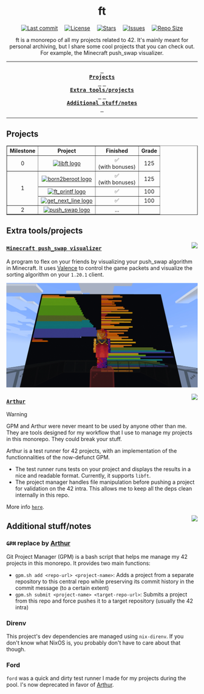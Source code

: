 <div align="center">
    <h1>ft</h1>
</div>

<div align="center">
  <p>
    <a href="https://github.com/airone01/ft/pulse"><img alt="Last commit" src="https://img.shields.io/github/last-commit/airone01/ft?style=for-the-badge&logo=starship&color=8bd5ca&logoColor=D9E0EE&labelColor=302D41"/></a> 
	<a href="https://github.com/airone01/ft/blob/main/LICENSE"><img alt="License" src="https://img.shields.io/github/license/airone01/ft?style=for-the-badge&logo=unlicense&color=ee999f&logoColor=D9E0EE&labelColor=302D41" /></a> 
    <a href="https://github.com/airone01/ft/stargazers"><img alt="Stars" src="https://img.shields.io/github/stars/airone01/ft?style=for-the-badge&logo=githubsponsors&color=c69ff5&logoColor=D9E0EE&labelColor=302D41" /></a> 
    <a href="https://github.com/airone01/ft/issues"><img alt="Issues" src="https://img.shields.io/github/issues/airone01/ft?style=for-the-badge&logo=bilibili&color=F5E0DC&logoColor=D9E0EE&labelColor=302D41" /></a> 
    <a href="https://github.com/airone01/ft"><img alt="Repo Size" src="https://img.shields.io/github/repo-size/airone01/ft?color=%23DDB6F2&label=SIZE&logo=codesandbox&style=for-the-badge&logoColor=D9E0EE&labelColor=302D41" /></a>
  </p>
</div>

<div align="center">
  <a>
    ft is a monorepo of all my projects related to 42. It's mainly meant for personal archiving, but I share some cool projects that you can check out. For example, the Minecraft push_swap visualizer.
  </a>
</div>

---

<div align="center"><p>

[Projects]: #projects
[Extra tools/projects]: #extra-toolsprojects
[Additional stuff/notes]: #additional-stuffnotes

**[<kbd> <br>Projects<br> </kbd>][Projects]**
**[<kbd> <br>Extra tools/projects<br> </kbd>][Extra tools/projects]**
**[<kbd> <br>Additional stuff/notes<br> </kbd>][Additional stuff/notes]**

</p></div>

---

## Projects

<table border="1" align="center">
  <thead>
    <tr>
      <th><strong>Milestone</strong></th>
      <th><strong>Project</strong></th>
      <th><strong>Finished</strong></th>
      <th><strong>Grade</strong></th>
    </tr>
  </thead>
  <tbody>
    <tr align="center">
      <td>0</td>
      <td><a href="/milestone-0-libft/README.md"><img src="https://github.com/ayogun/42-project-badges/raw/main/badges/libftm.png" alt="libft logo"></a></td>
      <td>✅ <br> (with bonuses)</td>
      <td>125</td>
    </tr>
    <tr align="center">
      <td rowspan="3">1</td>
      <td><a href="/milestone-1-born2beroot/README.md"><img src="https://github.com/ayogun/42-project-badges/raw/main/badges/born2berootm.png" alt="born2beroot logo"></a></td>
      <td>✅ <br> (with bonuses)</td>
      <td>125</td>
    </tr>
    <tr align="center">
      <td><a href="/milestone-1-ft_printf/README.md"><img src="https://github.com/ayogun/42-project-badges/raw/main/badges/ft_printfe.png" alt="ft_printf logo"></a></td>
      <td>✅</td>
      <td>100</td>
    </tr>
    <tr align="center">
      <td><a href="/milestone-1-get_next_line/README.md"><img src="https://github.com/ayogun/42-project-badges/raw/main/badges/get_next_linee.png" alt="get_next_line logo"></a></td>
      <td>✅</td>
      <td>100</td>
    </tr>
    <tr align="center">
      <td>2</td>
      <td><a href="/milestone-1-push_swap/README.md"><img src="https://github.com/ayogun/42-project-badges/raw/main/badges/push_swapn.png" alt="push_swap logo"></a></td>
      <td>...</td>
      <td></td>
    </tr>
  </tbody>
</table>

## Extra tools/projects

<img src="https://skillicons.dev/icons?i=rust" align="right" />

### [`Minecraft push_swap visualizer`](https://github.com/airone01/ft/tree/main/extra-push-swap-visualizer-minecraft)

A program to flex on your friends by visualizing your push_swap algorithm in Minecraft. It uses [Valence](https://valence.rs/) to control the game packets and visualize the sorting algorithm on your `1.20.1` client.

![In-game screenshot](/.github/assets/screenshot_1.webp)

<img src="https://skillicons.dev/icons?i=rust" align="right" />

### [`Arthur`](/extra-arthur/README.md)

> [!WARNING]
> GPM and Arthur were never meant to be used by anyone other than me. They are tools designed for my workflow that I use to manage my projects in this monorepo.
> They could break your stuff.

Arthur is a test runner for 42 projects, with an implementation of the functionnalities of the now-defunct GPM.
- The test runner runs tests on your project and displays the results in a nice and readable format. Currently, it supports `libft`.
- The project manager handles file manipulation before pushing a project for validation on the 42 intra. This allows me to keep all the deps clean internally in this repo.

More info [`here`](/extra-arthur/README.md).

<img src="https://skillicons.dev/icons?i=bash" align="right" />

## Additional stuff/notes

### ~~`GPM`~~ replace by [Arthur](#arthur)

Git Project Manager (GPM) is a bash script that helps me manage my 42 projects in this monorepo. It provides two main functions:

-   `gpm.sh add <repo-url> <project-name>`: Adds a project from a separate repository to this central repo while preserving its commit history in the commit message (to a certain extent)
-   `gpm.sh submit <project-name> <target-repo-url>`: Submits a project from this repo and force pushes it to a target repository (usually the 42 intra)

### Direnv

This project's dev dependencies are managed using `nix-direnv`. If you don't know what NixOS is, you probably don't have to care about that though.

### Ford

`ford` was a quick and dirty test runner I made for my projects during the pool. I's now deprecated in favor of [Arthur](#arthur).

